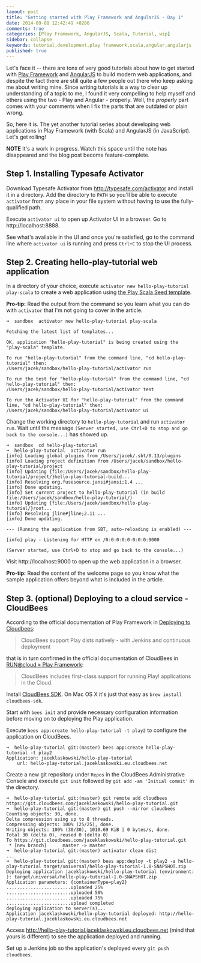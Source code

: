 ```yaml
---
layout: post
title: "Getting started with Play Framework and AngularJS - Day 1"
date: 2014-09-08 12:42:49 +0200
comments: true
categories: [Play Framework, AngularJS, Scala, Tutorial, wip]
sidebar: collapse
keywords: tutorial,development,play framework,scala,angular,angularjs
published: true
---
```

Let's face it -- there are tons of very good tutorials about how to get started with [Play Framework](https://www.playframework.com/) and [AngularJS](https://angularjs.org/) to build modern web applications, and despite the fact there are still quite a few people out there who keep asking me about writing mine. Since writing tutorials is a way to clear up understanding of a topic to me, I found it very compelling to help myself and others using the two - Play and Angular - properly. Well, the *properly* part comes with your comments when I fix the parts that are outdated or plain wrong.

So, here it is. The yet another tutorial series about developing web applications in Play Framework (with Scala) and AngularJS (in JavaScript). Let's get rolling!

**NOTE** It's a work in progress. Watch this space until the note has disappeared and the blog post become feature-complete.

<!-- more -->

## Step 1. Installing Typesafe Activator

Download Typesafe Activator from http://typesafe.com/activator and install it in a directory. Add the directory to `PATH` so you'll be able to execute `activator` from any place in your file system without having to use the fully-qualified path.

Execute `activator ui` to open up Activator UI in a browser. Go to http://localhost:8888.

See what's available in the UI and once you're satisfied, go to the command line where `activator ui` is running and press `Ctrl+C` to stop the UI process.

## Step 2. Creating hello-play-tutorial web application

In a directory of your choice, execute `activator new hello-play-tutorial play-scala` to create a web application using [the Play Scala Seed template](https://typesafe.com/activator/template/play-scala).

**Pro-tip:** Read the output from the command so you learn what you can do with `activator` that I'm not going to cover in the article.

    ➜  sandbox  activator new hello-play-tutorial play-scala

    Fetching the latest list of templates...

    OK, application "hello-play-tutorial" is being created using the "play-scala" template.

    To run "hello-play-tutorial" from the command line, "cd hello-play-tutorial" then:
    /Users/jacek/sandbox/hello-play-tutorial/activator run

    To run the test for "hello-play-tutorial" from the command line, "cd hello-play-tutorial" then:
    /Users/jacek/sandbox/hello-play-tutorial/activator test

    To run the Activator UI for "hello-play-tutorial" from the command line, "cd hello-play-tutorial" then:
    /Users/jacek/sandbox/hello-play-tutorial/activator ui

Change the working directory to `hello-play-tutorial` and run `activator run`. Wait until the message `(Server started, use Ctrl+D to stop and go back to the console...)` has showed up.

    ➜  sandbox  cd hello-play-tutorial
    ➜  hello-play-tutorial  activator run
    [info] Loading global plugins from /Users/jacek/.sbt/0.13/plugins
    [info] Loading project definition from /Users/jacek/sandbox/hello-play-tutorial/project
    [info] Updating {file:/Users/jacek/sandbox/hello-play-tutorial/project/}hello-play-tutorial-build...
    [info] Resolving org.fusesource.jansi#jansi;1.4 ...
    [info] Done updating.
    [info] Set current project to hello-play-tutorial (in build file:/Users/jacek/sandbox/hello-play-tutorial/)
    [info] Updating {file:/Users/jacek/sandbox/hello-play-tutorial/}root...
    [info] Resolving jline#jline;2.11 ...
    [info] Done updating.

    --- (Running the application from SBT, auto-reloading is enabled) ---

    [info] play - Listening for HTTP on /0:0:0:0:0:0:0:0:9000

    (Server started, use Ctrl+D to stop and go back to the console...)

Visit http://localhost:9000 to open up the web application in a browser.

**Pro-tip:** Read the content of the welcome page so you know what the sample application offers beyond what is included in the article.

## Step 3. (optional) Deploying to a cloud service - CloudBees

According to the official documentation of Play Framework in [Deploying to Cloudbees](https://www.playframework.com/documentation/2.4.x/Deploying-to-CloudBees):

>CloudBees support Play dists natively - with Jenkins and continuous deployment

that is in turn confirmed in the official documentation of CloudBees in [RUN@cloud » Play Framework](https://developer.cloudbees.com/bin/view/RUN/Playframework):

>CloudBees includes first-class support for running Play! applications in the Cloud.

Install [CloudBees SDK](http://developer.cloudbees.com/bin/view/RUN/BeesSDK). On Mac OS X it's just that easy as `brew install cloudbees-sdk`.

Start with `bees init` and provide necessary configuration information before moving on to deploying the Play application.

Execute `bees app:create hello-play-tutorial -t play2` to configure the application on CloudBees.

    ➜  hello-play-tutorial git:(master) bees app:create hello-play-tutorial -t play2
    Application: jaceklaskowski/hello-play-tutorial
        url: hello-play-tutorial.jaceklaskowski.eu.cloudbees.net

Create a new git repository under `Repos` in the CloudBees Administrative Console and execute `git init` followed by `git add -am 'Initial commit'` in the directory.

    ➜  hello-play-tutorial git:(master) git remote add cloudbees https://git.cloudbees.com/jaceklaskowski/hello-play-tutorial.git
    ➜  hello-play-tutorial git:(master) git push --mirror cloudbees
    Counting objects: 30, done.
    Delta compression using up to 8 threads.
    Compressing objects: 100% (25/25), done.
    Writing objects: 100% (30/30), 1010.69 KiB | 0 bytes/s, done.
    Total 30 (delta 0), reused 0 (delta 0)
    To https://git.cloudbees.com/jaceklaskowski/hello-play-tutorial.git
     * [new branch]      master -> master
    ➜  hello-play-tutorial git:(master) activator clean dist
    ...
    ➜  hello-play-tutorial git:(master) bees app:deploy -t play2 -a hello-play-tutorial target/universal/hello-play-tutorial-1.0-SNAPSHOT.zip
    Deploying application jaceklaskowski/hello-play-tutorial (environment: ): target/universal/hello-play-tutorial-1.0-SNAPSHOT.zip
    Application parameters: {containerType=play2}
    ........................uploaded 25%
    ........................uploaded 50%
    ........................uploaded 75%
    ........................upload completed
    deploying application to server(s)...
    Application jaceklaskowski/hello-play-tutorial deployed: http://hello-play-tutorial.jaceklaskowski.eu.cloudbees.net

Access http://hello-play-tutorial.jaceklaskowski.eu.cloudbees.net (mind that yours is different) to see the application deployed and running.

Set up a Jenkins job so the application's deployed every `git push cloudbees`.